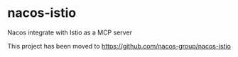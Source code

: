 # nacos-istio

Nacos integrate with Istio as a MCP server

This project has been moved to https://github.com/nacos-group/nacos-istio
